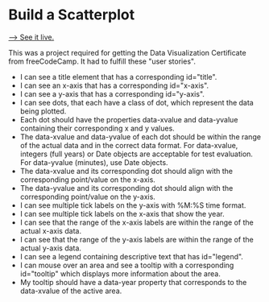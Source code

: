 # Build a Scatterplot

[--> See it live.](https://superjoshua.github.io/fcc-scatterplot/)

This was a project required for getting the Data Visualization Certificate from freeCodeCamp. It had to fulfill these "user stories".

- I can see a title element that has a corresponding id="title".
- I can see an x-axis that has a corresponding id="x-axis".
- I can see a y-axis that has a corresponding id="y-axis".
- I can see dots, that each have a class of dot, which represent the data being plotted.
- Each dot should have the properties data-xvalue and data-yvalue containing their corresponding x and y values.
- The data-xvalue and data-yvalue of each dot should be within the range of the actual data and in the correct data format. For data-xvalue, integers (full years) or Date objects are acceptable for test evaluation. For data-yvalue (minutes), use Date objects.
- The data-xvalue and its corresponding dot should align with the corresponding point/value on the x-axis.
- The data-yvalue and its corresponding dot should align with the corresponding point/value on the y-axis.
- I can see multiple tick labels on the y-axis with %M:%S time format.
- I can see multiple tick labels on the x-axis that show the year.
- I can see that the range of the x-axis labels are within the range of the actual x-axis data.
- I can see that the range of the y-axis labels are within the range of the actual y-axis data.
- I can see a legend containing descriptive text that has id="legend".
- I can mouse over an area and see a tooltip with a corresponding id="tooltip" which displays more information about the area.
- My tooltip should have a data-year property that corresponds to the data-xvalue of the active area.
